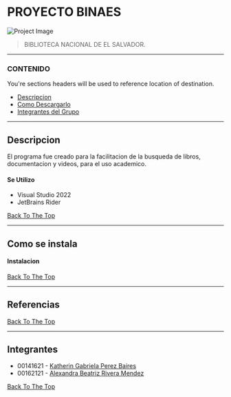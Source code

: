 # PROYECTO BINAES

![Project Image](https://pbs.twimg.com/media/FKt_2k6XIAcIqRK?format=jpg&name=large)

> BIBLIOTECA NACIONAL DE EL SALVADOR.
---

### CONTENIDO
You're sections headers will be used to reference location of destination.

- [Descripcion](#descripcion)
- [Como Descargarlo](#como-descargarlo)
- [Integrantes del Grupo](#integrantes)

---

## Descripcion

El programa fue creado para la facilitacion de la busqueda de libros, documentacion y videos,
para el uso academico.

#### Se Utilizo

- Visual Studio 2022
- JetBrains Rider

[Back To The Top](#read-me-template)

---

## Como se instala

#### Instalacion

[Back To The Top](#read-me-template)

---

## Referencias
[Back To The Top](#read-me-template)

---

## Integrantes

- 00141621 - [Katherin Gabriela Perez Baires](https://github.com/KGabrielaPB)
- 00162121 - [Alexandra Beatriz Rivera Mendez](https://github.com/Alexandra_Rivera)

[Back To The Top](#read-me-template)